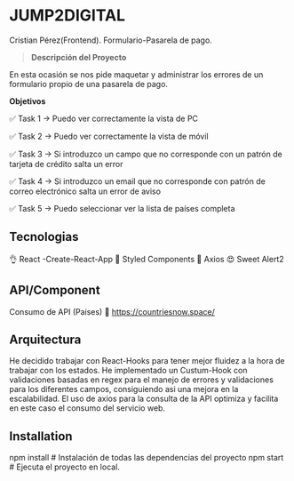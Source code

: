 # JUMP2DIGITAL

Cristian Pérez(Frontend). Formulario-Pasarela de pago.

> **Descripción del Proyecto** 

En esta ocasión se nos pide maquetar y administrar los errores de un formulario propio de una pasarela de pago.

**Objetivos** 

✅ Task 1 → Puedo ver correctamente la vista de PC

✅ Task 2 → Puedo ver correctamente la vista de móvil

✅ Task 3 → Si introduzco un campo que no corresponde con un patrón de tarjeta de crédito salta un error

✅ Task 4 → Si introduzco un email que no corresponde con patrón de correo electrónico salta un error de aviso

✅ Task 5 → Puedo seleccionar ver la lista de países completa


## Tecnologias
👌  React -Create-React-App
🎨 Styled Components
🔎 Axios
😍 Sweet Alert2

## API/Component

Consumo de API (Paises) 📃 https://countriesnow.space/

## Arquitectura 

He decidido trabajar con React-Hooks para tener mejor fluidez a la hora de trabajar con los estados.
He implementado un Custum-Hook con validaciones basadas en regex para el manejo de errores y validaciones para los diferentes campos, consiguiendo asi una mejora en la escalabilidad.
El uso de axios para la consulta de la API optimiza y facilita en este caso el consumo del servicio web.

## Installation

npm install # Instalación de todas las dependencias del proyecto
npm start  #  Ejecuta el proyecto en local.





